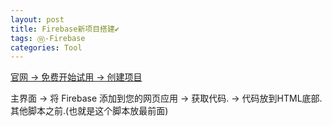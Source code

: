 ```yaml
---
layout: post
title: Firebase新项目搭建✔︎
tags: Ⓦ-Firebase
categories: Tool
---
```


[官网  → 免费开始试用 → 创建项目][1]



主界面 → 将 Firebase 添加到您的网页应用  → 获取代码. → 代码放到HTML底部.其他脚本之前.(也就是这个脚本放最前面)




[1]:	https://firebase.google.com/?hl=zh-cn